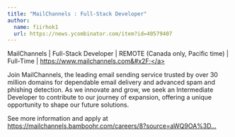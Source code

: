 ```yaml
---
title: "MailChannels : Full-Stack Developer"
author:
  name: fiirhok1
  url: https://news.ycombinator.com/item?id=40579407
---
```

MailChannels | Full-Stack Developer | REMOTE (Canada only, Pacific time) | Full-Time | <a href="https:&#x2F;&#x2F;www.mailchannels.com&#x2F;" rel="nofollow">https:&#x2F;&#x2F;www.mailchannels.com&#x2F;</a>

Join MailChannels, the leading email sending service trusted by over 30 million domains for dependable email delivery and advanced spam and phishing detection. As we innovate and grow, we seek an Intermediate Developer to contribute to our journey of expansion, offering a unique opportunity to shape our future solutions.

See more information and apply at <a href="https:&#x2F;&#x2F;mailchannels.bamboohr.com&#x2F;careers&#x2F;8?source=aWQ9OA%3D%3D" rel="nofollow">https:&#x2F;&#x2F;mailchannels.bamboohr.com&#x2F;careers&#x2F;8?source=aWQ9OA%3D...</a>
